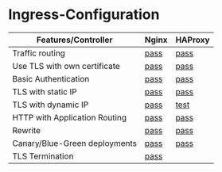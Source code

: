 # Ingress-Configuration
| Features/Controller  |  Nginx | HAProxy  |
|---|---|---|
| Traffic routing  | [pass](https://github.com/amy88ma/Ingress-Configuration/blob/7aa22ee59066522916c4e0c76ff56ea96c01d0b4/Jupyter%20Notebooks/Traffic%20routing.ipynb)  |  [pass](https://github.com/amy88ma/Ingress-Configuration/blob/30aebe93494a53ec8564d2ec3fff43afceb75896/Jupyter%20Notebooks-haproxy/Traffic%20routing%20HAProxy.ipynb) |
| Use TLS with own certificate  | [pass](https://github.com/amy88ma/Ingress-Configuration/blob/62d090685b6d2f58036014c08aaf331d19178886/Jupyter%20Notebooks/OwnTLScert.ipynb)  | [pass](https://github.com/amy88ma/Ingress-Configuration/blob/51e29beebd52c14e8b2a30fc98252f9f499368f3/Jupyter%20Notebooks-haproxy/OwnCert_HAProxy.ipynb)  |
|  Basic Authentication | [pass](https://github.com/amy88ma/Ingress-Configuration/blob/6bd5d90ea33a8ef351348ec26b9cf9a1e0808839/Jupyter%20Notebooks/Basic%20Authentication.ipynb)  | [pass](https://github.com/amy88ma/Ingress-Configuration/blob/5f4d78b5802c0709c1b030bc2746312f045b1d54/Jupyter%20Notebooks-haproxy/Basic%20Authentication%20-haproxy.ipynb)  |
| TLS with static IP  | [pass](https://github.com/amy88ma/Ingress-Configuration/blob/2b38146265e17b31a500e4324f7c183e89d5a7dd/Jupyter%20Notebooks/TLSstatic.ipynb)  | [pass](https://github.com/amy88ma/Ingress-Configuration/blob/a75c404eaf27b5fa913e5aed5277d82d869512cf/Jupyter%20Notebooks-haproxy/TLSstatic-HAProxy.ipynb)  |
| TLS with dynamic IP  | [pass](https://github.com/amy88ma/Ingress-Configuration/blob/faf9fae645fd5ce0cf25f279db15373866387251/Jupyter%20Notebooks/TLS_DynamicIP.ipynb)  | [test](https://github.com/amy88ma/Ingress-Configuration/blob/080fb9bf658e586d5e5b5a2262583d729ed6d518/Jupyter%20Notebooks-haproxy/Dynamic%20HAProxy.ipynb)  |
| HTTP with Application Routing  |  [pass](https://github.com/amy88ma/Ingress-Configuration/blob/de145146a0e6678976fb8eb07036c45bb4d6022a/Markdown%20Files/HTTP-App-Routing.md) | [pass](https://github.com/amy88ma/Ingress-Configuration/blob/c211db248a4eca9bf1648f1b874ed1bc8b96cd44/Jupyter%20Notebooks-haproxy/HTTP-App_routing.ipynb)  |
| Rewrite  | [pass](https://github.com/amy88ma/Ingress-Configuration/blob/9e81303a479e49eed7596569de350b56e24a3a36/Jupyter%20Notebooks/HPCC_TLS.ipynb)  |  [pass](https://github.com/amy88ma/Ingress-Configuration/blob/31ffe7eddf8153a009dcf655f2de4b3f742b6b56/Jupyter%20Notebooks-haproxy/HAProxy_rewrite.ipynb) |
|  Canary/Blue-Green deployments | [pass](https://github.com/amy88ma/Ingress-Configuration/blob/28aac103b5909b4dcb01bd1eaf02a001a1afcb37/Markdown%20Files/NGINXcanary.md)  | [pass](https://github.com/amy88ma/Ingress-Configuration/blob/f30e79f382cc3e3ab791306c1f44b60a855affa0/Jupyter%20Notebooks-haproxy/Blue-green.ipynb)  |
| TLS Termination  |  [pass](https://github.com/amy88ma/Ingress-Configuration/blob/69b2a789761a0f662a92e7b37263f39ab8727ec6/Markdown%20Files/TLS-termination.md) |   |

